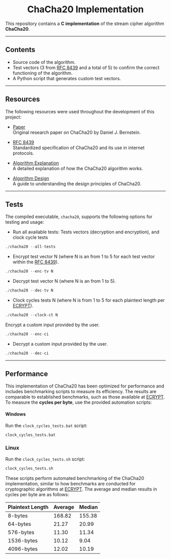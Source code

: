 <h1 align="center">ChaCha20 Implementation</h1>

This repository contains a **C implementation** of the stream cipher algorithm **ChaCha20**.

---

## Contents

- Source code of the algorithm.
- Test vectors (3 from [RFC 8439](https://www.rfc-editor.org/rfc/rfc8439) and a total of 5) to confirm the correct functioning of the algorithm.
- A Python script that generates custom test vectors.

---

## Resources

The following resources were used throughout the development of this project:

- [Paper](https://cr.yp.to/chacha/chacha-20080120.pdf)  
  Original research paper on ChaCha20 by Daniel J. Bernstein.

- [RFC 8439](https://www.rfc-editor.org/rfc/rfc8439#section-2.1.1)  
  Standardized specification of ChaCha20 and its use in internet protocols.

- [Algorithm Explanation](https://musigma.blog/2021/02/06/chacha.html)  
  A detailed explanation of how the ChaCha20 algorithm works.

- [Algorithm Design](https://loup-vaillant.fr/tutorials/chacha20-design)  
  A guide to understanding the design principles of ChaCha20.

---

## Tests

The compiled executable, `chacha20`, supports the following options for testing and usage:

- Run all available tests: Tests vectors (decryption and encryption), and clock cycle tests
```c
./chacha20 --all-tests
````
- Encrypt test vector N (where N is an from 1 to 5 for each test vector within the [RFC 8439](https://www.rfc-editor.org/rfc/rfc8439#section-2.1.1)).
```c
./chacha20 --enc-tv N
```
- Decrypt test vector N (where N is an from 1 to 5).
```c
./chacha20 --dec-tv N
```
- Clock cycles tests N (where N is from 1 to 5 for each plaintext length per [ECRYPT](https://bench.cr.yp.to/results-stream/amd64-panther.html)).
```c
./chacha20 --clock-ct N
```
Encrypt a custom input provided by the user.
```c
./chacha20 --enc-ci
```
- Decrypt a custom input provided by the user.
```c
./chacha20 --dec-ci
```

---

## Performance

This implementation of ChaCha20 has been optimized for performance and includes benchmarking scripts to measure its efficiency. The results are comparable to established benchmarks, such as those available at [ECRYPT](https://bench.cr.yp.to/results-stream/amd64-panther.html).
To measure the **cycles per byte**, use the provided automation scripts:

#### Windows
Run the `clock_cycles_tests.bat` script:
```bash
clock_cycles_tests.bat
```

### Linux
Run the `clock_cycles_tests.sh` script:
```bash
clock_cycles_tests.sh
```
These scripts perform automated benchmarking of the ChaCha20 implementation, similar to how benchmarks are conducted for cryptographic algorithms at [ECRYPT](https://bench.cr.yp.to/results-stream/amd64-panther.html). The average and median results in cycles per byte are as follows:

| Plaintext Length | Average | Median |
|------------------|---------|--------|
| 8-bytes         | 168.82  | 155.38 |
| 64-bytes        | 21.27   | 20.99  |
| 576-bytes       | 11.30   | 11.34  |
| 1536-bytes      | 10.12   | 9.04   |
| 4096-bytes      | 12.02   | 10.19  |
